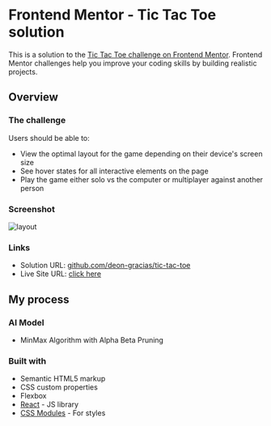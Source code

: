 # Frontend Mentor - Tic Tac Toe solution

This is a solution to the [Tic Tac Toe challenge on Frontend Mentor](https://www.frontendmentor.io/challenges/tic-tac-toe-game-Re7ZF_E2v). Frontend Mentor challenges help you improve your coding skills by building realistic projects. 


## Overview

### The challenge

Users should be able to:

- View the optimal layout for the game depending on their device's screen size
- See hover states for all interactive elements on the page
- Play the game either solo vs the computer or multiplayer against another person

### Screenshot

![layout](https://user-images.githubusercontent.com/72691985/153424430-c208eb87-20cb-41c0-8bdd-5538a43648d6.PNG)


### Links

- Solution URL: [github.com/deon-gracias/tic-tac-toe](https://github.com/deon-gracias/tic-tac-toe)
- Live Site URL: [click here](https://tic-tac-toe-nine-inky.vercel.app/)

## My process

### AI Model

- MinMax Algorithm with Alpha Beta Pruning

### Built with

- Semantic HTML5 markup
- CSS custom properties
- Flexbox
- [React](https://reactjs.org/) - JS library
- [CSS Modules](https://github.com/css-modules/css-modules) - For styles


